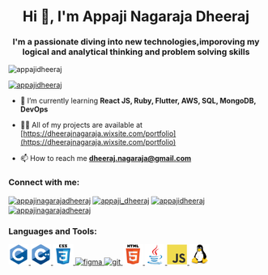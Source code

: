 <h1 align="center">Hi 👋, I'm Appaji Nagaraja Dheeraj</h1>
<h3 align="center">I'm a passionate <Tech_Enthusiast> diving into new technologies,imporoving my logical and analytical thinking and problem solving skills</h3>

<p align="left"> <img src="https://komarev.com/ghpvc/?username=appajidheeraj&label=Profile%20views&color=0e75b6&style=flat" alt="appajidheeraj" /> </p>

<p align="left"> <a href="https://github.com/ryo-ma/github-profile-trophy"><img src="https://github-profile-trophy.vercel.app/?username=appajidheeraj" alt="appajidheeraj" /></a> </p>

- 🌱 I’m currently learning **React JS, Ruby, Flutter, AWS, SQL, MongoDB, DevOps**

- 👨‍💻 All of my projects are available at [https://dheerajnagaraja.wixsite.com/portfolio](https://dheerajnagaraja.wixsite.com/portfolio)

- 📫 How to reach me **dheeraj.nagaraja@gmail.com**

<h3 align="left">Connect with me:</h3>
<p align="left">
<a href="https://www.linkedin.com/in/appaji-dheeraj/" target="blank"><img align="center" src="https://raw.githubusercontent.com/rahuldkjain/github-profile-readme-generator/master/src/images/icons/Social/linked-in-alt.svg" alt="appajinagarajadheeraj" height="30" width="40" /></a>
<a href="https://instagram.com/appaji_dheeraj" target="blank"><img align="center" src="https://raw.githubusercontent.com/rahuldkjain/github-profile-readme-generator/master/src/images/icons/Social/instagram.svg" alt="appaji_dheeraj" height="30" width="40" /></a>
<a href="https://codeforces.com/profile/appajidheeraj" target="blank"><img align="center" src="https://raw.githubusercontent.com/rahuldkjain/github-profile-readme-generator/master/src/images/icons/Social/codeforces.svg" alt="appajidheeraj" height="30" width="40" /></a>
<a href="https://leetcode.com/u/imB0ykjyZ2/" target="blank"><img align="center" src="https://raw.githubusercontent.com/rahuldkjain/github-profile-readme-generator/master/src/images/icons/Social/leet-code.svg" alt="appajinagarajadheeraj" height="30" width="40" /></a>
</p>

<h3 align="left">Languages and Tools:</h3>
<p align="left"> <a href="https://www.cprogramming.com/" target="_blank" rel="noreferrer"> <img src="https://raw.githubusercontent.com/devicons/devicon/master/icons/c/c-original.svg" alt="c" width="40" height="40"/> </a> <a href="https://www.w3schools.com/cpp/" target="_blank" rel="noreferrer"> <img src="https://raw.githubusercontent.com/devicons/devicon/master/icons/cplusplus/cplusplus-original.svg" alt="cplusplus" width="40" height="40"/> </a> <a href="https://www.w3schools.com/css/" target="_blank" rel="noreferrer"> <img src="https://raw.githubusercontent.com/devicons/devicon/master/icons/css3/css3-original-wordmark.svg" alt="css3" width="40" height="40"/> </a> <a href="https://www.figma.com/" target="_blank" rel="noreferrer"> <img src="https://www.vectorlogo.zone/logos/figma/figma-icon.svg" alt="figma" width="40" height="40"/> </a> <a href="https://git-scm.com/" target="_blank" rel="noreferrer"> <img src="https://www.vectorlogo.zone/logos/git-scm/git-scm-icon.svg" alt="git" width="40" height="40"/> </a> <a href="https://www.w3.org/html/" target="_blank" rel="noreferrer"> <img src="https://raw.githubusercontent.com/devicons/devicon/master/icons/html5/html5-original-wordmark.svg" alt="html5" width="40" height="40"/> </a> <a href="https://www.java.com" target="_blank" rel="noreferrer"> <img src="https://raw.githubusercontent.com/devicons/devicon/master/icons/java/java-original.svg" alt="java" width="40" height="40"/> </a> <a href="https://developer.mozilla.org/en-US/docs/Web/JavaScript" target="_blank" rel="noreferrer"> <img src="https://raw.githubusercontent.com/devicons/devicon/master/icons/javascript/javascript-original.svg" alt="javascript" width="40" height="40"/> </a> <a href="https://www.linux.org/" target="_blank" rel="noreferrer"> <img src="https://raw.githubusercontent.com/devicons/devicon/master/icons/linux/linux-original.svg" alt="linux" width="40" height="40"/> </a> </p>
